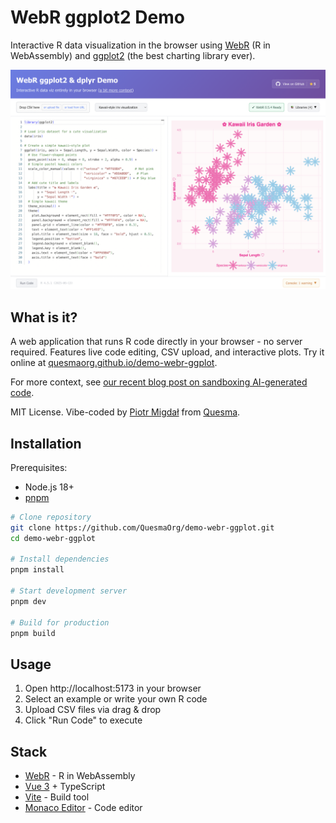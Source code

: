 # WebR ggplot2 Demo

Interactive R data visualization in the browser using [WebR](https://webr.r-wasm.org/) (R in WebAssembly) and [ggplot2](https://ggplot2.tidyverse.org/) (the best charting library ever).

![WebR ggplot2 Demo Screenshot](./public/webr-ggplot2-screenshot.png)

## What is it?

A web application that runs R code directly in your browser - no server required. Features live code editing, CSV upload, and interactive plots. Try it online at [quesmaorg.github.io/demo-webr-ggplot](https://quesmaorg.github.io/demo-webr-ggplot/).

For more context, see [our recent blog post on sandboxing AI-generated code](https://quesma.com/blog-detail/sandboxing-ai-generated-code-why-we-moved-from-webr-to-aws-lambda).

MIT License. Vibe-coded by [Piotr Migdał](https://p.migdal.pl/) from [Quesma](https://quesma.com/).

## Installation

Prerequisites:

- Node.js 18+
- [pnpm](https://pnpm.io/)

```bash
# Clone repository
git clone https://github.com/QuesmaOrg/demo-webr-ggplot.git
cd demo-webr-ggplot

# Install dependencies
pnpm install

# Start development server
pnpm dev

# Build for production
pnpm build
```

## Usage

1. Open http://localhost:5173 in your browser
2. Select an example or write your own R code
3. Upload CSV files via drag & drop
4. Click "Run Code" to execute

## Stack

- [WebR](https://webr.r-wasm.org/) - R in WebAssembly
- [Vue 3](https://vuejs.org/) + TypeScript
- [Vite](https://vitejs.dev/) - Build tool
- [Monaco Editor](https://microsoft.github.io/monaco-editor/) - Code editor
